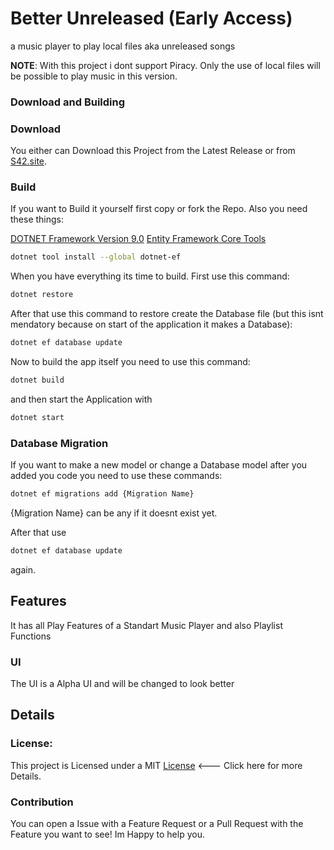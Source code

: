 # Better Unreleased (Early Access)

a music player to play local files aka unreleased songs

**NOTE**: With this project i dont support Piracy. Only the use of local files will be possible to play music in this version. 

### Download and Building


### Download
You either can Download this Project from the Latest Release or 
from [S42.site](https://S42.site/shop).



### Build
If you want to Build it yourself first copy or fork the Repo.
Also you need these things:

[DOTNET Framework Version 9.0](https://dotnet.microsoft.com/en-us/download/dotnet/9.0)
[Entity Framework Core Tools](https://www.nuget.org/packages/Microsoft.EntityFrameworkCore.Tools)
```sh
dotnet tool install --global dotnet-ef
```


When you have everything its time to build. First use this command:

```sh
dotnet restore
```

After that use this command to restore create the Database file (but this isnt mendatory because on start of the application it makes a Database):

```sh
dotnet ef database update
```


Now to build the app itself you need to use this command:
```sh
dotnet build
```
 and then start the Application with 

 ```sh
 dotnet start
 ```


 ### Database Migration

If you want to make a new model or change a Database model after you added you code you need to use these commands:

```sh
dotnet ef migrations add {Migration Name}
```

{Migration Name} can be any if it doesnt exist yet.

After that use 

```sh
dotnet ef database update
```

again.

## Features

It has all Play Features of a Standart Music Player and also Playlist Functions

### UI
The UI is a Alpha UI and will be changed to look better



## Details

### License:
This project is Licensed under a MIT [License](LICENSE) <--- Click here for more Details.

### Contribution
You can open a Issue with a Feature Request or a Pull Request with the Feature you want to see! Im Happy to help you.
